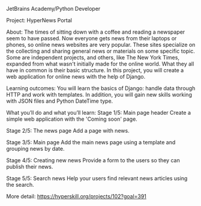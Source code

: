 JetBrains Academy/Python Developer

Project:
HyperNews Portal

About:
The times of sitting down with a coffee and reading a newspaper seem to have passed. 
Now everyone gets news from their laptops or phones, so online news websites are very popular. 
These sites specialize on the collecting and sharing general news or materials on some specific topic. 
Some are independent projects, and others, like The New York Times, expanded from what wasn't initially made for the online world. 
What they all have in common is their basic structure. 
In this project, you will create a web application for online news with the help of Django.

Learning outcomes:
You will learn the basics of Django: handle data through HTTP and work with templates. 
In addition, you will gain new skills working with JSON files and Python DateTime type.

What you’ll do and what you’ll learn:
Stage 1/5: Main page header
Create a simple web application with the 'Coming soon' page.

Stage 2/5: The news page
Add a page with news.

Stage 3/5: Main page
Add the main news page using a template and grouping news by date.

Stage 4/5: Creating new news
Provide a form to the users so they can publish their news.

Stage 5/5: Search news
Help your users find relevant news articles using the search.

More detail: 
https://hyperskill.org/projects/102?goal=391

